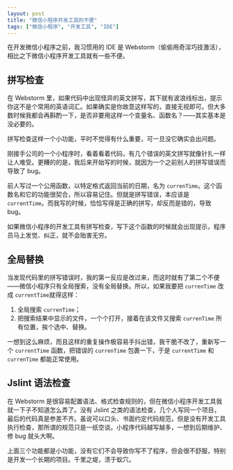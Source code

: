 ```yaml
---
layout: post
title: "微信小程序开发工具的不便"
tags: ["微信小程序", "开发工具", "IDE"]
---
```


在开发微信小程序之前，我习惯用的 IDE 是 Webstorm（偷偷用奇淫巧技激活），相比之下微信小程序开发工具就有一些不便。

## 拼写检查

在 Webstorm 里，如果代码中出现怪异的英文拼写，其下就有波浪线标出，提示你这不是个常用的英语词汇。如果确实是你故意这样写的，直接无视即可。但大多数时候我都会再斟酌一下，是否非要用这样一个变量名、函数名？——其实基本是没必要的。

拼写检查这样一个小功能，平时不觉得有什么重要，可一旦没它确实会出问题。

刚接手公司的一个小程序时，看着看着代码，有几个错误的英文拼写就像针扎一样让人难受。更糟的的是，我后来开始写的时候，就因为一个之前别人的拼写错误而导致了 bug。

前人写过一个公用函数，以特定格式返回当前的日期，名为 `currenTime`。这个函数名和它的功能很契合，所以容易记住。但就是拼写错误，本应该是 `currentTime`。而我写的时候，恰恰写得是正确的拼写，却反而是错的，导致 bug。

如果微信小程序的开发工具有拼写检查，写下这个函数的时候就会出现提示，程序员马上发觉、纠正，就不会贻害无穷。

## 全局替换

当发现代码里的拼写错误时，我的第一反应是改过来，而这时就有了第二个不便——微信小程序只有全局搜索，没有全局替换。所以，如果我要把 `currenTime` 改成 `currentTime`就得这样：
1. 全局搜索 `currenTime`；
2. 把搜索结果中显示的文件，一个个打开，接着在该文件又搜索 `currenTime` 所有位置，挨个选中、替换。

一想到这么麻烦，而且这样的重复操作极容易手抖出错，我干脆不改了，重新写一个 `currentTime` 函数，把错误的 `currenTime` 包裹一下，于是 `currentTime` 和 `currenTime` 都能正常使用。

## Jslint 语法检查

在 Webstorm 是很容易配置语法、格式检查规则的，但在微信小程序开发工具我就一下子不知道怎么弄了。没有 Jslint 之类的语法检查，几个人写同一个项目，最后的代码真是参差不齐。虽说可以口头、书面约定代码规范，但是没有开发工具执行检查，那所谓的规范只是一纸空谈。小程序代码越写越多，一想到后期维护、修 bug 就头大啊。


上面三个功能都是小功能，没有它们不会导致你写不了程序，但会很不舒服，特别是开发一个长期的项目。千里之堤，溃于蚁穴。
